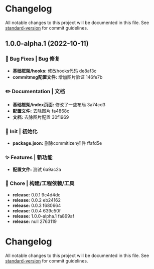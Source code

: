 # Changelog

All notable changes to this project will be documented in this file. See [standard-version](https://github.com/conventional-changelog/standard-version) for commit guidelines.

## 1.0.0-alpha.1 (2022-10-11)


### 🐛 Bug Fixes | Bug 修复

* **基础框架/hooks:** 修改hooks代码 de8af3c
* **commitmsg配置文件:** 增加图片验证 146fe7b


### ✏️ Documentation | 文档

* **基础框架/index页面:** 修改了一些布局 3a74cd3
* **配置文件:** 去除图片 fa4868c
* **文档:** 去除图片配置 30f1969


### 🎉 Init | 初始化

* **package.json:** 删除commitizen插件 ffafd5e


### ✨ Features | 新功能

* **配置文件:** 测试 6a9ac2a


### 🚀 Chore | 构建/工程依赖/工具

* **release:** 0.0.1 9c4d4dc
* **release:** 0.0.2 eb24162
* **release:** 0.0.3 f680664
* **release:** 0.0.4 639c50f
* **release:** 1.0.0-alpha.1 fa899af
* **release:** null 2763119

# Changelog

All notable changes to this project will be documented in this file. See [standard-version](https://github.com/conventional-changelog/standard-version) for commit guidelines.
